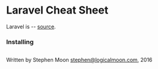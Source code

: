 # Laravel Cheat Sheet

Laravel is -- [source](link).

### Installing
```

```

Written by Stephen Moon stephen@logicalmoon.com, 2016
